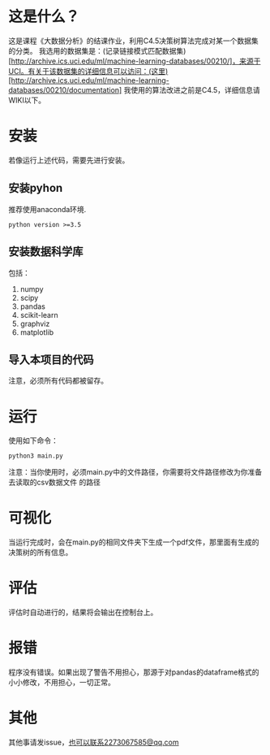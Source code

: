 # 这是什么？

这是课程《大数据分析》的结课作业，利用C4.5决策树算法完成对某一个数据集的分类。
我选用的数据集是：(记录链接模式匹配数据集)[http://archive.ics.uci.edu/ml/machine-learning-databases/00210/]，来源于UCI。有关于该数据集的详细信息可以访问：(这里)[http://archive.ics.uci.edu/ml/machine-learning-databases/00210/documentation]
我使用的算法改进之前是C4.5，详细信息请WIKI以下。

# 安装
若像运行上述代码，需要先进行安装。
## 安装pyhon
推荐使用anaconda环境.
 ```
python version >=3.5
```
## 安装数据科学库
包括：
1. numpy
2. scipy
3. pandas
4. scikit-learn
5. graphviz
6. matplotlib

## 导入本项目的代码
注意，必须所有代码都被留存。

# 运行
使用如下命令：
```shell
python3 main.py
```
注意：当你使用时，必须main.py中的文件路径，你需要将文件路径修改为你准备去读取的csv数据文件 的路径
# 可视化
当运行完成时，会在main.py的相同文件夹下生成一个pdf文件，那里面有生成的决策树的所有信息。
# 评估
评估时自动进行的，结果将会输出在控制台上。
# 报错
程序没有错误。如果出现了警告不用担心，那源于对pandas的dataframe格式的小小修改，不用担心，一切正常。
# 其他
其他事请发issue，也可以联系2273067585@qq.com



